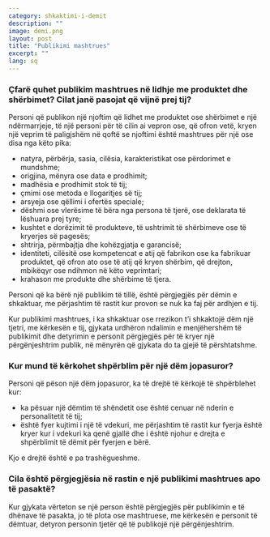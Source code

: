 ```yaml
---
category: shkaktimi-i-demit
description: ""
image: demi.png
layout: post
title: "Publikimi mashtrues"
excerpt: ""
lang: sq
---
```

<script>
var data = { topics: [
  {
    title: "Publikimi mashtrues në lidhje me produktet dhe shërbimet",
    text: function(){ return $("#part1").html(); }
  },
  {
    title: "Përgjegjësia nga publikimi mashtrues",
    text: function(){ return $("#part2").html(); }
  },
  {
    title: "Përgjegjësia nga publikimi mashtrues",
    text: function(){ return $("#part3").html(); }
  }
]};
</script>

<div id="part1" class="hidden">
<h3>Çfarë quhet publikim mashtrues në lidhje me produktet dhe shërbimet? Cilat janë pasojat që vijnë prej tij?</h3>
Personi që publikon një njoftim që lidhet me produktet ose shërbimet e një ndërmarrjeje, të një personi për të cilin ai vepron ose, që ofron vetë, kryen një veprim të paligjshëm në qoftë se njoftimi është mashtrues për një ose disa nga këto pika:
<ul>
<li>natyra, përbërja, sasia, cilësia, karakteristikat ose përdorimet e mundshme;</li>
<li>origjina, mënyra ose data e prodhimit;</li>
<li>madhësia e prodhimit stok të tij;</li>
<li>çmimi ose metoda e llogaritjes së tij;</li>
<li>arsyeja ose qëllimi i ofertës speciale;</li>
<li>dëshmi ose vlerësime të bëra nga persona të tjerë, ose deklarata të lëshuara prej tyre;</li>
<li>kushtet e dorëzimit të produkteve, të ushtrimit të shërbimeve ose të kryerjes së pagesës;</li>
<li>shtrirja, përmbajtja dhe kohëzgjatja e garancisë;</li>
<li>identiteti, cilësitë ose kompetencat e atij që fabrikon ose ka fabrikuar produktet, që ofron ato ose të atij që kryen shërbim, që drejton, mbikëqyr ose ndihmon në këto veprimtari;</li>
<li>krahason me produkte dhe shërbime të tjera.</li>
</ul>
Personi që ka bërë një publikim të tillë, është përgjegjës për dëmin e shkaktuar, me përjashtim të rastit kur provon se nuk ka faj për ardhjen e tij.
<p>Kur publikimi mashtrues, i ka shkaktuar ose rrezikon t’i shkaktojë dëm një tjetri, me kërkesën e tij, gjykata urdhëron ndalimin e menjëhershëm të publikimit dhe detyrimin e personit përgjegjës për të kryer një përgënjeshtrim publik, në mënyrën që gjykata do ta gjejë të përshtatshme.</p>
</div>

<div id="part2" class="hidden">
<h3>Kur mund të kërkohet shpërblim për një dëm jopasuror?</h3>
Personi që pëson një dëm jopasuror, ka të drejtë të kërkojë të shpërblehet kur:
<ul>
<li>ka pësuar një dëmtim të shëndetit ose është cenuar në nderin e personalitetit të tij;</li>
<li>është fyer kujtimi i një të vdekuri, me përjashtim të rastit kur fyerja është kryer kur i vdekuri ka qenë gjallë dhe i është njohur e drejta e shpërblimit të dëmit për fyerjen e bërë.</li>
</ul>
Kjo e drejtë është e pa trashëgueshme.
</div>

<div id="part3" class="hidden">
<h3>Cila është përgjegjësia në rastin e një publikimi mashtrues apo të pasaktë?</h3>
Kur gjykata vërteton se një person është përgjegjës për publikimin e të dhënave të pasakta, jo të plota ose mashtruese, me kërkesën e personit të dëmtuar, detyron personin tjetër që të publikojë një përgënjeshtrim.
</div>

<div class="post-content"></div>
